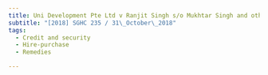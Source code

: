 ```yaml
---
title: Uni Development Pte Ltd v Ranjit Singh s/o Mukhtar Singh and others 
subtitle: "[2018] SGHC 235 / 31\_October\_2018"
tags:
  - Credit and security
  - Hire-purchase
  - Remedies

---
```


